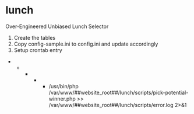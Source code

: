 # lunch
Over-Engineered Unbiased Lunch Selector

1. Create the tables
2. Copy config-sample.ini to config.ini and update accordingly
3. Setup crontab entry

* * * * * /usr/bin/php /var/www/##website_root##/lunch/scripts/pick-potential-winner.php >> /var/www/##website_root##/lunch/scripts/error.log 2>&1


